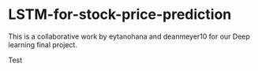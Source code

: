 # LSTM-for-stock-price-prediction
This is a collaborative work by eytanohana and deanmeyer10 for our Deep learning final project.

Test
